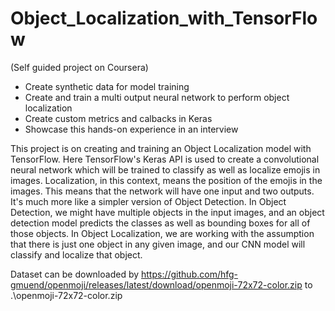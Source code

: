 # Object_Localization_with_TensorFlow
(Self guided project on Coursera)
- Create synthetic data for model training
- Create and train a multi output neural network to perform object localization
- Create custom metrics and calbacks in Keras
- Showcase this hands-on experience in an interview

This project is on creating and training an Object Localization model with TensorFlow. Here TensorFlow's Keras API is used to create a convolutional neural network which will be trained to classify as well as localize emojis in images. Localization, in this context, means the position of the emojis in the images. This means that the network will have one input and two outputs. It's much more like a simpler version of Object Detection. In Object Detection, we might have multiple objects in the input images, and an object detection model predicts the classes as well as bounding boxes for all of those objects. In Object Localization, we are working with the assumption that there is just one object in any given image, and our CNN model will classify and localize that object.

Dataset can be downloaded by https://github.com/hfg-gmuend/openmoji/releases/latest/download/openmoji-72x72-color.zip to .\openmoji-72x72-color.zip
